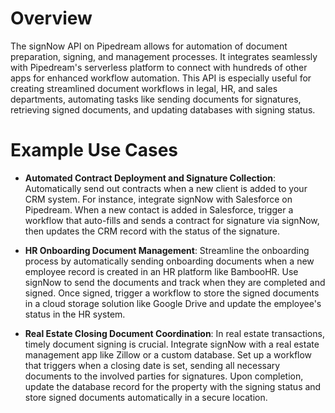 # Overview

The signNow API on Pipedream allows for automation of document preparation, signing, and management processes. It integrates seamlessly with Pipedream's serverless platform to connect with hundreds of other apps for enhanced workflow automation. This API is especially useful for creating streamlined document workflows in legal, HR, and sales departments, automating tasks like sending documents for signatures, retrieving signed documents, and updating databases with signing status.

# Example Use Cases

- **Automated Contract Deployment and Signature Collection**: Automatically send out contracts when a new client is added to your CRM system. For instance, integrate signNow with Salesforce on Pipedream. When a new contact is added in Salesforce, trigger a workflow that auto-fills and sends a contract for signature via signNow, then updates the CRM record with the status of the signature.

- **HR Onboarding Document Management**: Streamline the onboarding process by automatically sending onboarding documents when a new employee record is created in an HR platform like BambooHR. Use signNow to send the documents and track when they are completed and signed. Once signed, trigger a workflow to store the signed documents in a cloud storage solution like Google Drive and update the employee's status in the HR system.

- **Real Estate Closing Document Coordination**: In real estate transactions, timely document signing is crucial. Integrate signNow with a real estate management app like Zillow or a custom database. Set up a workflow that triggers when a closing date is set, sending all necessary documents to the involved parties for signatures. Upon completion, update the database record for the property with the signing status and store signed documents automatically in a secure location.

